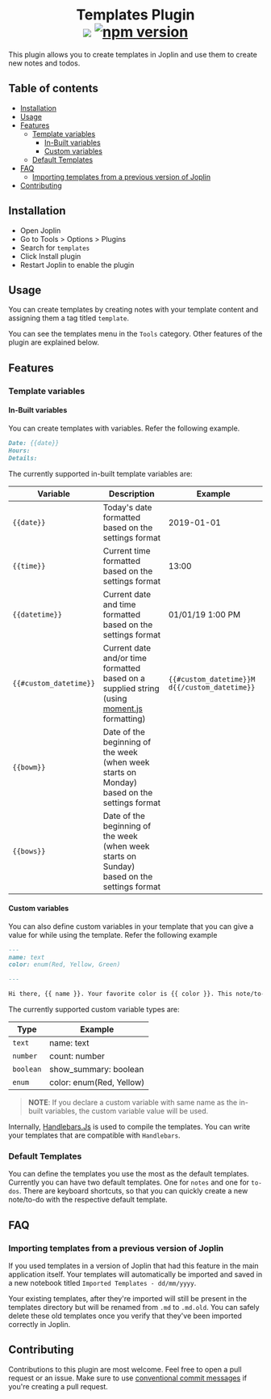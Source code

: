 <h1 align="center">
    Templates Plugin
    <br/>
    <center>
        <img src="https://github.com/joplin/plugin-templates/actions/workflows/ci.yml/badge.svg">
        <a href="https://npmjs.com/package/joplin-plugin-templates"><img src="https://badge.fury.io/js/joplin-plugin-templates.svg" alt="npm version"></a>
    </center>
</h1>

This plugin allows you to create templates in Joplin and use them to create new notes and todos.

## Table of contents

- [Installation](#installation)
- [Usage](#usage)
- [Features](#features)
  - [Template variables](#template-variables)
    - [In-Built variables](#in-built-variables)
    - [Custom variables](#custom-variables)
  - [Default Templates](#default-templates)
- [FAQ](#faq)
  - [Importing templates from a previous version of Joplin](#importing-templates-from-a-previous-version-of-joplin)
- [Contributing](#contributing)

## Installation
- Open Joplin
- Go to Tools > Options > Plugins
- Search for `templates`
- Click Install plugin
- Restart Joplin to enable the plugin

## Usage

You can create templates by creating notes with your template content and assigning them a tag titled `template`.

You can see the templates menu in the `Tools` category. Other features of the plugin are explained below.

## Features

### Template variables

#### In-Built variables
You can create templates with variables. Refer the following example.

```markdown
Date: {{date}}
Hours:
Details:
```

The currently supported in-built template variables are:

| Variable | Description | Example |
| --- | --- | --- |
| `{{date}}` | Today's date formatted based on the settings format | 2019-01-01 |
| `{{time}}` | Current time formatted based on the settings format | 13:00 |
| `{{datetime}}` | Current date and time formatted based on the settings format | 01/01/19 1:00 PM |
| `{{#custom_datetime}}` | Current date and/or time formatted based on a supplied string (using [moment.js](https://momentjs.com/) formatting) | `{{#custom_datetime}}M d{{/custom_datetime}}` |
| `{{bowm}}` | Date of the beginning of the week (when week starts on Monday) based on the settings format | |
| `{{bows}}` | Date of the beginning of the week (when week starts on Sunday) based on the settings format | |

#### Custom variables
You can also define custom variables in your template that you can give a value for while using the template. Refer the following example

```markdown
---
name: text
color: enum(Red, Yellow, Green)

---

Hi there, {{ name }}. Your favorite color is {{ color }}. This note/to-do was created on {{ datetime }}.
```

The currently supported custom variable types are:

| Type | Example |
| --- | --- |
| `text` | name: text |
| `number` | count: number |
| `boolean` | show_summary: boolean |
| `enum` | color: enum(Red, Yellow) |

> **NOTE**: If you declare a custom variable with same name as the in-built variables, the custom variable value will be used.

Internally, [Handlebars.Js](https://handlebarsjs.com/) is used to compile the templates. You can write your templates that are compatible with `Handlebars`.

### Default Templates
You can define the templates you use the most as the default templates. Currently you can have two default templates. One for `notes` and one for `to-dos`. There are keyboard shortcuts, so that you can quickly create a new note/to-do with the respective default template.

## FAQ
### Importing templates from a previous version of Joplin
If you used templates in a version of Joplin that had this feature in the main application itself. Your templates will automatically be imported and saved in a new notebook titled `Imported Templates - dd/mm/yyyy`. 

Your existing templates, after they're imported will still be present in the templates directory but will be renamed from `.md` to `.md.old`. You can safely delete these old templates once you verify that they've been imported correctly in Joplin.

## Contributing
Contributions to this plugin are most welcome. Feel free to open a pull request or an issue. Make sure to use [conventional commit messages](https://github.com/pvdlg/conventional-commit-types) if you're creating a pull request.
